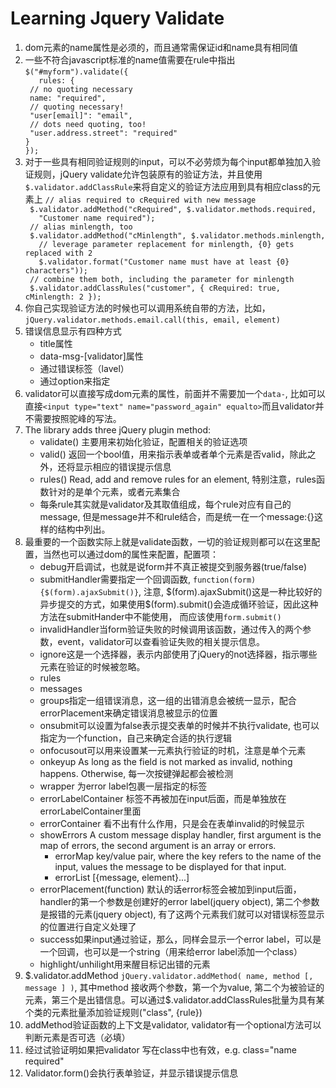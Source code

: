 <h1>Learning Jquery Validate</h1>
<ol>
<li>dom元素的name属性是必须的，而且通常需保证id和name具有相同值</li>
<li>
一些不符合javascript标准的name值需要在rule中指出
<code>$("#myform").validate({
   rules: {
 // no quoting necessary
 name: "required",
 // quoting necessary!
 "user[email]": "email",
 // dots need quoting, too!
 "user.address.street": "required"
}
});</code>
</li>
<li>对于一些具有相同验证规则的input，可以不必劳烦为每个input都单独加入验证规则，jQuery validate允许包装原有的验证方法，并且使用<code>$.validator.addClassRule</code>来将自定义的验证方法应用到具有相应class的元素上
<code>// alias required to cRequired with new message
 $.validator.addMethod("cRequired", $.validator.methods.required,
   "Customer name required");
 // alias minlength, too
 $.validator.addMethod("cMinlength", $.validator.methods.minlength,
   // leverage parameter replacement for minlength, {0} gets replaced with 2
   $.validator.format("Customer name must have at least {0} characters"));
 // combine them both, including the parameter for minlength
 $.validator.addClassRules("customer", { cRequired: true, cMinlength: 2 });</code></li>
<li>你自己实现验证方法的时候也可以调用系统自带的方法，比如，<code>jQuery.validator.methods.email.call(this, email, element)</code></li>
<li>
错误信息显示有四种方式
<ul>
<li>title属性</li>
<li>data-msg-[validator]属性</li>
<li>通过错误标签（lavel）</li>
<li>通过option来指定</li>
</ul>
</li>
<li>validator可以直接写成dom元素的属性，前面并不需要加一个<code>data-</code>, 比如可以直接<code>&lt;input type="text" name="password_again" equalto&gt;</code>而且validator并不需要按照驼峰的写法。</li>
<li>
The library adds three jQuery plugin method:
<ul>
<li>validate() 主要用来初始化验证，配置相关的验证选项</li>
<li>valid() 返回一个bool值，用来指示表单或者单个元素是否valid，除此之外，还将显示相应的错误提示信息</li>
<li>rules() Read, add and remove rules for an element, 特别注意，rules函数针对的是单个元素，或者元素集合</li>
<li>每条rule其实就是validator及其取值组成，每个rule对应有自己的message, 但是message并不和rule结合，而是统一在一个message:{}这样的结构中列出。</li>
</ul>
</li>
<li>
最重要的一个函数实际上就是validate函数，一切的验证规则都可以在这里配置，当然也可以通过dom的属性来配置，配置项：
<ul>
<li>debug开启调试，也就是说form并不真正被提交到服务器(true/false)</li>
<li>submitHandler需要指定一个回调函数, <code>function(form){$(form).ajaxSubmit()}</code>, 注意, $(form).ajaxSubmit()这是一种比较好的异步提交的方式，如果使用$(form).submit()会造成循环验证，因此这种方法在submitHander中不能使用， 而应该使用<code>form.submit()</code> </li>
<li>invalidHandler当form验证失败的时候调用该函数，通过传入的两个参数，event，validator可以查看验证失败的相关提示信息。</li>
<li>ignore这是一个选择器，表示内部使用了jQuery的not选择器，指示哪些元素在验证的时候被忽略。</li>
<li>rules</li>
<li>messages</li>
<li>groups指定一组错误消息，这一组的出错消息会被统一显示，配合errorPlacement来确定错误消息被显示的位置</li>
<li>onsubmit可以设置为false表示提交表单的时候并不执行validate, 也可以指定为一个function，自己来确定合适的执行逻辑</li>
<li>onfocusout可以用来设置某一元素执行验证的时机，注意是单个元素</li>
<li>onkeyup As long as the field is not marked as invalid, nothing happens. Otherwise, 每一次按键弹起都会被检测</li>
<li>wrapper 为error label包裹一层指定的标签</li>
<li>errorLabelContainer 标签不再被加在input后面，而是单独放在errorLabelContainer里面</li>
<li>errorContainer 看不出有什么作用，只是会在表单invalid的时候显示</li>
<li>
showErrors A custom message display handler, first argument is the map of errors, the second argument is an array or errors.
<ul>
<li>errorMap key/value pair, where the key refers to the name of the input, values the message to be displayed for that input. </li>
<li>errorList [{message, element}...]</li>
</ul>
</li>
<li>errorPlacement(function) 默认的话error标签会被加到input后面，handler的第一个参数是创建好的error label(jquery object), 第二个参数是报错的元素(jquery object), 有了这两个元素我们就可以对错误标签显示的位置进行自定义处理了</li>
<li>success如果input通过验证，那么，同样会显示一个error label，可以是一个回调，也可以是一个string（用来给error label添加一个class）</li>
<li>highlight/unhilight用来醒目标记出错的元素</li>
</ul>
</li>
<li>$.validator.addMethod <code>jQuery.validator.addMethod( name, method [, message ] )</code>, 其中method 接收两个参数，第一个为value, 第二个为被验证的元素，第三个是出错信息。可以通过$.validator.addClassRules批量为具有某个类的元素批量添加验证规则("class", {rule})</li>
<li>addMethod验证函数的上下文是validator, validator有一个optional方法可以判断元素是否可选（必填）</li>
<li>经过试验证明如果把validator 写在class中也有效，e.g. class="name required"</li>
<li>Validator.form()会执行表单验证，并显示错误提示信息</li></ol>
